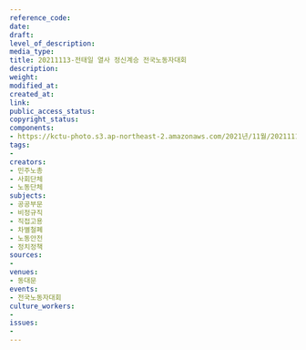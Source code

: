 ```yaml
---
reference_code: 
date: 
draft: 
level_of_description: 
media_type: 
title: 20211113-전태일 열사 정신계승 전국노동자대회
description: 
weight: 
modified_at: 
created_at: 
link: 
public_access_status: 
copyright_status: 
components:
- https://kctu-photo.s3.ap-northeast-2.amazonaws.com/2021년/11월/20211113-전태일+열사+정신계승+전국노동자대회/_1D21049.jpg
tags:
- 
creators:
- 민주노총
- 사회단체
- 노동단체
subjects:
- 공공부문
- 비정규직
- 직접고용
- 차별철폐
- 노동안전
- 정치정책
sources:
- 
venues:
- 동대문
events:
- 전국노동자대회
culture_workers:
- 
issues:
- 
---
```

